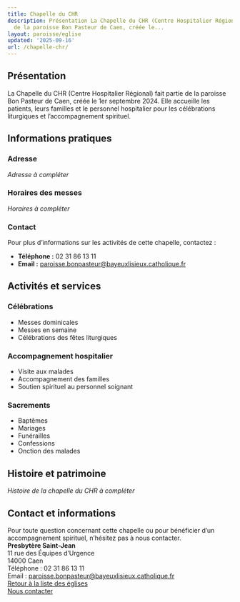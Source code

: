 ```yaml
---
title: Chapelle du CHR
description: Présentation La Chapelle du CHR (Centre Hospitalier Régional) fait partie
  de la paroisse Bon Pasteur de Caen, créée le...
layout: paroisse/eglise
updated: '2025-09-16'
url: /chapelle-chr/
---
```


## Présentation

La Chapelle du CHR (Centre Hospitalier Régional) fait partie de la paroisse Bon Pasteur de Caen, créée le 1er septembre 2024. Elle accueille les patients, leurs familles et le personnel hospitalier pour les célébrations liturgiques et l’accompagnement spirituel.

## Informations pratiques

### Adresse

_Adresse à compléter_

### Horaires des messes

_Horaires à compléter_

### Contact

Pour plus d’informations sur les activités de cette chapelle, contactez :

  * **Téléphone :** 02 31 86 13 11
  * **Email :** paroisse.bonpasteur@bayeuxlisieux.catholique.fr

## Activités et services

### Célébrations

  * Messes dominicales
  * Messes en semaine
  * Célébrations des fêtes liturgiques

### Accompagnement hospitalier

  * Visite aux malades
  * Accompagnement des familles
  * Soutien spirituel au personnel soignant

### Sacrements

  * Baptêmes
  * Mariages
  * Funérailles
  * Confessions
  * Onction des malades

## Histoire et patrimoine

_Histoire de la chapelle du CHR à compléter_

## Contact et informations

Pour toute question concernant cette chapelle ou pour bénéficier d’un accompagnement spirituel, n’hésitez pas à nous contacter.  
**Presbytère Saint-Jean**  
11 rue des Équipes d’Urgence  
14000 Caen  
Téléphone : 02 31 86 13 11  
Email : paroisse.bonpasteur@bayeuxlisieux.catholique.fr  
[Retour à la liste des églises](/Les-églises)  
[Nous contacter](/infos/contact)
